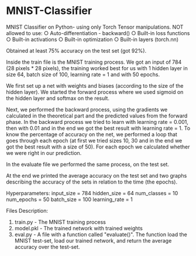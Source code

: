 # MNIST-Classifier
MNIST Classifier on Python- using only Torch Tensor manipulations.
NOT allowed to use:
○ Auto-differentiation - backward()
○ Built-in loss functions
○ Built-in activations
○ Built-in optimization
○ Built-in layers (torch.nn)

Obtained at least 75% accuracy on the test set (got 92%).

Inside the train file is the MNIST training process.
We got an input of 784 (28 pixels * 28 pixels), the training worked best for us with 1 hidden layer in size 64,
batch size of 100, learning rate = 1 and with 50 epochs.

We first set up a net with weights and biases (according to the size of the hidden layer).
We started the forward process where we used sigmoid on the hidden layer and softmax on the result.

Next, we performed the backward process, using the gradients we calculated in the theoretical part and the predicted
values from the forward phase.
In the backward process we tried to learn with learning rate = 0.001, then with 0.01 and in the end we got
the best result with learning rate = 1.
To know the percentage of accuracy on the net, we performed a loop that goes through each epoch
(at first we tried sizes 10, 30 and in the end we got the best result with a size of 50).
For each epoch we calculated whether we were right in our prediction.

In the evaluate file we performed the same process, on the test set.

At the end we printed the average accuracy on the test set and two graphs describing the accuracy
of the sets in relation to the time (the epochs).

Hyperparameters: 
input_size = 784 
hidden_size = 64 
num_classes = 10 
num_epochs = 50 
batch_size = 100 
learning_rate = 1

Files Description:
1. train.py - The MNIST training process
2. model.pkl - The trained network with trained weights
3. eval.py - A file with a function called "evaluate()". The function load the MNIST test-set, load our trained network, and return the average accuracy over the test-set.
